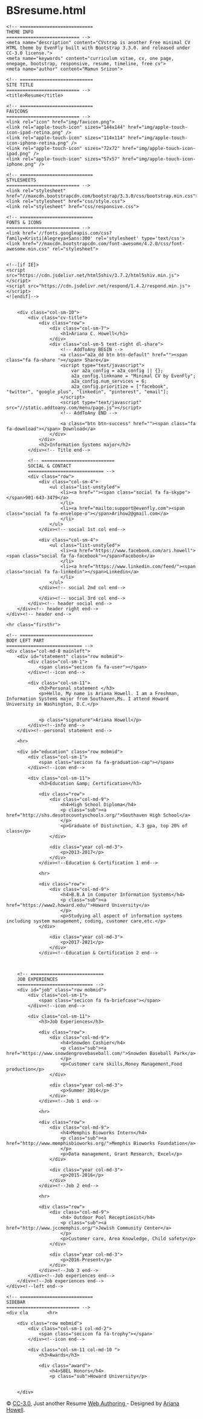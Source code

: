 # BSresume.html




<head>
    <meta charset="UTF-8">
    <meta name="viewport" content="width=device-width, initial-scale=1.0">

    <!-- ===========================
    THEME INFO
    =========================== -->
    <meta name="description" content="CVstrap is another Free minimal CV HTML theme by EvenFly built with Bootstrap 3.3.0. and released under CC-3.0 license.">
    <meta name="keywords" content="curriculum vitae, cv, one page, onepage, bootstrap, responsive, resume, timeline, free cv">
    <meta name="author" content="Mamun Srizon">

    <!-- ===========================
    SITE TITLE
    =========================== -->
    <title>Resume</title>

    <!-- ===========================
    FAVICONS
    =========================== -->
    <link rel="icon" href="img/favicon.png">
    <link rel="apple-touch-icon" sizes="144x144" href="img/apple-touch-icon-ipad-retina.png" />
    <link rel="apple-touch-icon" sizes="114x114" href="img/apple-touch-icon-iphone-retina.png" />
    <link rel="apple-touch-icon" sizes="72x72" href="img/apple-touch-icon-ipad.png" />
    <link rel="apple-touch-icon" sizes="57x57" href="img/apple-touch-icon-iphone.png" />

    <!-- ===========================
    STYLESHEETS
    =========================== -->
    <link rel="stylesheet" href="//maxcdn.bootstrapcdn.com/bootstrap/3.3.0/css/bootstrap.min.css">
    <link rel="stylesheet" href="css/style.css">
    <link rel="stylesheet" href="css/responsive.css">

    <!-- ===========================
    FONTS & ICONS
    =========================== -->
    <link href='//fonts.googleapis.com/css?family=Kristi|Alegreya+Sans:300' rel='stylesheet' type='text/css'>
    <link href="//maxcdn.bootstrapcdn.com/font-awesome/4.2.0/css/font-awesome.min.css" rel="stylesheet">


    <!--[if IE]>
    <script src="https://cdn.jsdelivr.net/html5shiv/3.7.2/html5shiv.min.js"></script>
    <script src="https://cdn.jsdelivr.net/respond/1.4.2/respond.min.js"></script>
    <![endif]-->
</head>

<body>
<div class="container">
    <!-- ===========================
    HEADER
    ============================ -->
    <div id="header" class="row">
        <div class="col-sm-2">
            <img class="propic" src="img/" alt="">
        </div>
        <!-- photo end-->

        <div class="col-sm-10">
            <div class="cv-title">
                <div class="row">
                    <div class="col-sm-7">
                        <h1>Ariana C. Howell</h1>
                    </div>
                    <div class="col-sm-5 text-right dl-share">
                        <!-- AddToAny BEGIN -->
                        <a class="a2a_dd btn btn-default" href=""><span class="fa fa-share "></span> Share</a>
                        <script type="text/javascript">
                            var a2a_config = a2a_config || {};
                            a2a_config.linkname = "Minimal CV by EvenFly";
                            a2a_config.num_services = 6;
                            a2a_config.prioritize = ["facebook", "twitter", "google_plus", "linkedin", "pinterest", "email"];
                        </script>
                        <script type="text/javascript" src="//static.addtoany.com/menu/page.js"></script>
                        <!-- AddToAny END -->

                        <a class="btn btn-success" href=""><span class="fa fa-download"></span> Download</a>
                    </div>
                </div>
                <h2>Information Systems major</h2>
            </div><!-- Title end-->

            <!-- ===========================
            SOCIAL & CONTACT
            ============================ -->
            <div class="row">
                <div class="col-sm-4">
                    <ul class="list-unstyled">
                        <li><a href=""><span class="social fa fa-skype"></span>901-643-3479</a>
                        </li>
                        <li><a href="mailto:support@evenfly.com"><span class="social fa fa-envelope-o"></span>Arihow2@gmail.com</a>
                        </li>
                    </ul>
                </div><!-- social 1st col end-->

                <div class="col-sm-4">
                    <ul class="list-unstyled">
                        <li><a href="https://www.facebook.com/ari.howell"><span class="social fa fa-facebook"></span>Facebook</a>
                        </li>
                        <li><a href="https://www.linkedin.com/feed/"><span class="social fa fa-linkedin"></span>Linkedin</a>
                        </li>
                    </ul>
                </div><!-- social 2nd col end-->

                </div><!-- social 3rd col end-->
            </div><!-- header social end-->
        </div><!-- header right end-->
    </div><!-- header end-->

    <hr class="firsthr">

    <!-- ===========================
    BODY LEFT PART
    ============================ -->
    <div class="col-md-8 mainleft">
        <div id="statement" class="row mobmid">
            <div class="col-sm-1">
                <span class="secicon fa fa-user"></span>
            </div><!--icon end-->

            <div class="col-sm-11">
                <h3>Personal statement </h3>
                <p>Hello, My name is Ariana Howell. I am a Freshman, Information Systems major from Southaven,Ms. I attend Howard University in Washington, D.C.</p>


                <p class="signature">Ariana Howell</p>
            </div><!--info end-->
        </div><!--personal statement end-->

        <hr>

        <div id="education" class="row mobmid">
            <div class="col-sm-1">
                <span class="secicon fa fa-graduation-cap"></span>
            </div><!--icon end-->

            <div class="col-sm-11">
                <h3>Education &amp; Certification</h3>

                <div class="row">
                    <div class="col-md-9">
                        <h4>High School Diploma</h4>
                        <p class="sub"><a href="http://shs.desotocountyschools.org/">Southaven High School</a>
                        </p>
                        <p>Graduate of Distinction, 4.3 gpa, top 20% of class</p>
                    </div>

                    <div class="year col-md-3">
                        <p>2013-2017</p>
                    </div>
                </div><!--Education & Certification 1 end-->

                <hr>

                <div class="row">
                    <div class="col-md-9">
                        <h4>B.B.A in Computer Information Systems</h4>
                        <p class="sub"><a href="https://www2.howard.edu/">Howard University</a>
                        </p>
                        <p>Studying all aspect of information systems including system management, coding, customer care,etc.</p>
                </div>

                    <div class="year col-md-3">
                        <p>2017-2021</p>
                    </div>
                </div><!--Education & Certification 2 end-->



        <!-- ===========================
        JOB EXPERIENCES
        ============================ -->
        <div id="job" class="row mobmid">
            <div class="col-sm-1">
                <span class="secicon fa fa-briefcase"></span>
            </div><!--icon end-->

            <div class="col-sm-11">
                <h3>Job Experiences</h3>

                <div class="row">
                    <div class="col-md-9">
                        <h4>Snowden Cashier</h4>
                        <p class="sub"><a href="https://www.snowdengrovebaseball.com/">Snowden Baseball Park</a>
                        </p>
                        <p>Customer care skills,Money Management,Food production</p>
                    </div>

                    <div class="year col-md-3">
                        <p>Summer 2014</p>
                    </div>
                </div><!--Job 1 end-->

                <hr>

                <div class="row">
                    <div class="col-md-9">
                        <h4>Memphis Bioworks Intern</h4>
                        <p class="sub"><a href="http://www.memphisbioworks.org/">Memphis Bioworks Foundation</a>
                        </p>
                        <p>Data management, Grant Research, Excel</p>
                    </div>

                    <div class="year col-md-3">
                        <p>2015-2016</p>
                    </div>
                </div><!--Job 2 end-->

                <hr>

                <div class="row">
                    <div class="col-md-9">
                        <h4> Outdoor Pool Receptionist</h4>
                        <p class="sub"><a href="http://www.jccmemphis.org/">Jewish Community Center</a>
                        </p>
                        <p>Customer care, Area Knowledge, Child safety</p>
                    </div>

                    <div class="year col-md-3">
                        <p>2016-Present</p>
                    </div>
                </div><!--Job 3 end-->
            </div><!--Job experiences end-->
        </div><!--Job experiences end-->
    </div><!--left end-->

    <!-- ===========================
    SIDEBAR
    =========================== -->
    <div cla       <hr>

        <div class="row mobmid">
            <div class="col-sm-1 col-md-2">
                <span class="secicon fa fa-trophy"></span>
            </div><!--icon end-->

            <div class="col-sm-11 col-md-10 ">
                <h3>Awards</h3>

                <div class="award">
                    <h4>SBEL Honors</h4>
                    <p class="sub">Howard University</p>


        </div>





<!-- ===========================
FOOTER
=========================== -->
<footer class="text-center">
    <p>&copy; <a href="http://creativecommons.org/licenses/by/3.0/">CC-3.0</a>, Just another Resume <a href="https://evenfly.com">Web Authoring </a> - Designed by <a target="_blank" href="https://www.facebook.com/">Ariana Howell</a>.
    </p>
</footer>

<!--necessary scripts and plugins-->
<script src="//ajax.googleapis.com/ajax/libs/jquery/1.11.1/jquery.min.js"></script>
<script src="//maxcdn.bootstrapcdn.com/bootstrap/3.3.1/js/bootstrap.min.js"></script>
<script src="js/jquery.nicescroll.min.js"></script>
<script src="js/evenfly.js"></script>
</body>

</html>
